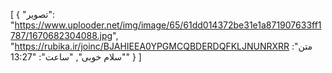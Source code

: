 [
  {
    "تصویر": "https://www.uplooder.net/img/image/65/61dd014372be31e1a871907633ff1787/1670682304088.jpg",
    "https://rubika.ir/joinc/BJAHIEEA0YPGMCQBDERDQFKLJNUNRXRR متن": "سلام خوبی",
    "ساعت": "13:27"
  }
] 
